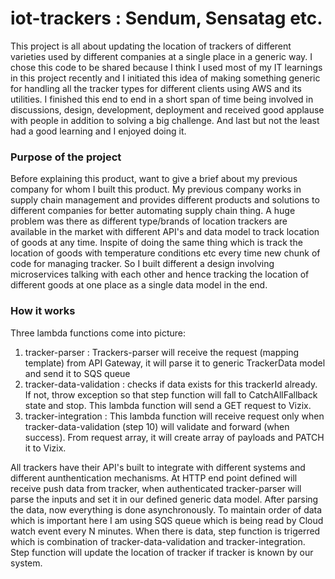 # iot-trackers :  Sendum, Sensatag etc.
This project is all about updating the location of trackers of different varieties used by different companies at a single place in a generic way.
I chose this code to be shared because I think I used most of my IT learnings in this project recently and I initiated this idea of making something generic for
handling all the tracker types for different clients using AWS and its utilities. I finished this end to end in a short span of time being involved in discussions, 
design, development, deployment and received good applause with people in addition to solving a big challenge. And last but not the least had a good learning and I enjoyed doing it.


### Purpose of the project
Before explaining this product, want to give a brief about my previous company for whom I built this product.
My previous company works in supply chain management and provides different products and solutions to different companies for better automating supply chain thing.
A huge problem was there as different type/brands of location trackers are available in the market with different API's and data model to track location of goods at any time.
Inspite of doing the same thing which is track the location of goods with temperature conditions etc every time new chunk of code for managing tracker.
So I built different a design involving microservices talking with each other and hence tracking the location of different goods at one place as a single data model in the end.



### How it works

Three lambda functions come into picture:

1. tracker-parser : Trackers-parser will receive the request (mapping template) from API Gateway, it will parse it to generic TrackerData model and send it to SQS queue 
2. tracker-data-validation : checks if data exists for this trackerId already. If not, throw exception so that step function will fall to CatchAllFallback state and stop. 
							 This lambda function will send a GET request to Vizix.
3. tracker-integration : This lambda function will receive request only when tracker-data-validation (step 10) will validate and forward (when success). 
						 From request array, it will create array of payloads and PATCH it to Vizix.

All trackers have their API's built to integrate with different systems and different aunthentication mechanisms.
At HTTP end point defined will receive push data from tracker, when authenticated tracker-parser will parse the inputs and set it in our defined generic data model.
After parsing the data, now everything is done asynchronously. To maintain order of data which is important here I am using SQS queue which is being read by Cloud watch event
every N minutes. When there is data, step function is trigerred which is combination of tracker-data-validation and tracker-integration. Step function will update the
location of tracker if tracker is known by our system.


